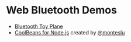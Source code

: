 # Web Bluetooth Demos

- [Bluetooth Toy Plane](/bluetooth-toy-plane/)
- [CoolBeans for Node.js](https://github.com/monteslu/coolbeans) created by [@monteslu](https://github.com/monteslu)
